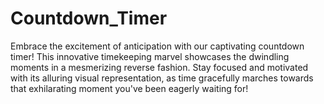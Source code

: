 # Countdown_Timer
Embrace the excitement of anticipation with our captivating countdown timer! This innovative timekeeping marvel showcases the dwindling moments in a mesmerizing reverse fashion. Stay focused and motivated with its alluring visual representation, as time gracefully marches towards that exhilarating moment you've been eagerly waiting for!
